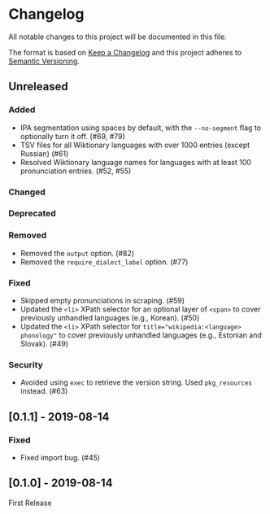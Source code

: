 # Changelog

All notable changes to this project will be documented in this file.

The format is based on [Keep a Changelog](http://keepachangelog.com/en/1.0.0/)
and this project adheres to [Semantic Versioning](http://semver.org/spec/v2.0.0.html).

## Unreleased

### Added
- IPA segmentation using spaces by default, with the `--no-segment` flag
  to optionally turn it off. (#69, #79)
- TSV files for all Wiktionary languages with over 1000 entries (except Russian) (#61)
- Resolved Wiktionary language names for languages with at least 100
  pronunciation entries. (#52, #55)

### Changed
### Deprecated

### Removed
- Removed the `output` option. (#82)
- Removed the `require_dialect_label` option. (#77)

### Fixed
- Skipped empty pronunciations in scraping. (#59)
- Updated the `<li>` XPath selector for an optional layer of `<span>`
  to cover previously unhandled languages (e.g., Korean). (#50) 
- Updated the `<li>` XPath selector for `title="wikipedia:<language> phonology"`
  to cover previously unhandled languages (e.g., Estonian and Slovak). (#49)

### Security
- Avoided using `exec` to retrieve the version string.
  Used `pkg_resources` instead. (#63)

## [0.1.1] - 2019-08-14

### Fixed
- Fixed import bug. (#45)

## [0.1.0] - 2019-08-14

First Release
